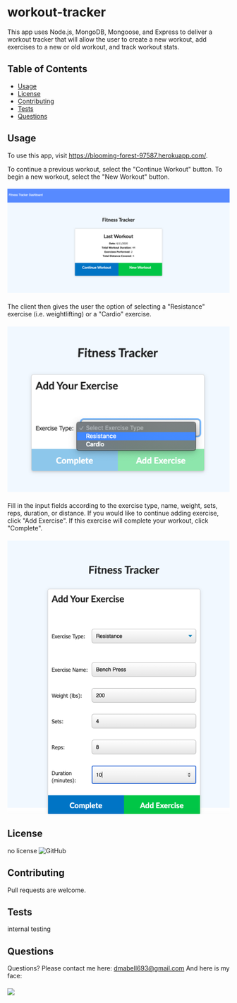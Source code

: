 # workout-tracker

This app uses Node.js, MongoDB, Mongoose, and Express to deliver a workout tracker that will allow the user to create a new workout, add exercises to a new or old workout, and track workout stats.



## Table of Contents

* [Usage](#Usage)
* [License](#License)
* [Contributing](#Contributing)
* [Tests](#Tests)
* [Questions](#Questions)


## Usage

To use this app, visit https://blooming-forest-97587.herokuapp.com/.

To continue a previous workout, select the "Continue Workout" button. To begin a new workout, select the "New Workout" button.

#### <img src= ./assets/continue_new.png>


The client then gives the user the option of selecting a "Resistance" exercise (i.e. weightlifting) or a "Cardio" exercise.

#### <img src= ./assets/resistance_cardio.png>


Fill in the input fields according to the exercise type, name, weight, sets, reps, duration, or distance. If you would like to continue adding exercise, click "Add Exercise". If this exercise will complete your workout, click "Complete".

#### <img src= ./assets/complete_add.png>

## License

no license  ![GitHub](https://img.shields.io/github/license/dmabell693/readme-generator)



## Contributing

Pull requests are welcome.


## Tests

internal testing


## Questions
  Questions? Please contact me here:
  dmabell693@gmail.com
  And here is my face:
  #### <img src= "https://avatars1.githubusercontent.com/u/59124691?v=4"/>
